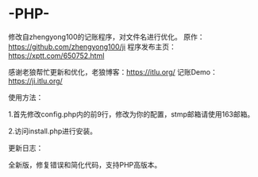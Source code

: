 # -PHP-
修改自zhengyong100的记账程序，对文件名进行优化。 原作：https://github.com/zhengyong100/ji 程序发布主页：https://xptt.com/650752.html

感谢老狼帮忙更新和优化，老狼博客：https://itlu.org/ 记账Demo：https://ji.itlu.org/

使用方法：

1.首先修改config.php内的前9行，修改为你的配置，stmp邮箱请使用163邮箱。

2.访问install.php进行安装。

更新日志：

全新版，修复错误和简化代码，支持PHP高版本。
